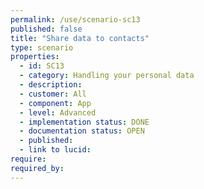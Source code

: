 ```yaml
---
permalink: /use/scenario-sc13
published: false
title: "Share data to contacts"
type: scenario
properties:
  - id: SC13
  - category: Handling your personal data
  - description:
  - customer: All
  - component: App
  - level: Advanced
  - implementation status: DONE
  - documentation status: OPEN
  - published:
  - link to lucid:
require:
required_by:
---
```

